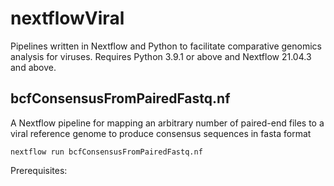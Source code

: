 # nextflowViral
Pipelines written in Nextflow and Python to facilitate comparative genomics analysis for viruses.  Requires Python 3.9.1 or above and Nextflow 21.04.3 and above.

## bcfConsensusFromPairedFastq.nf
A Nextflow pipeline for mapping an arbitrary number of paired-end files to a viral reference genome to produce consensus sequences in fasta format

```nextflow run bcfConsensusFromPairedFastq.nf```

Prerequisites:
